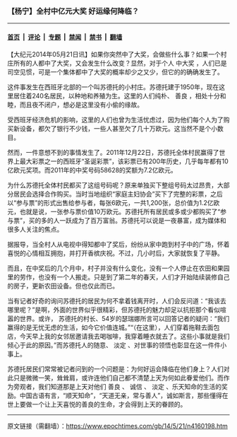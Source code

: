 ### 【杨宁】全村中亿元大奖 好运缘何降临？

---

#### [首页](../../../..?n4160198) &nbsp;|&nbsp; [评论](../../../../../epoch-comment?n4160198) &nbsp;|&nbsp; [专题](../../../../../epoch-special?n4160198) &nbsp;|&nbsp; [禁闻](../../../../../epoch-news?n4160198) &nbsp;|&nbsp; [禁书](../../../../../books?n4160198) &nbsp;|&nbsp; [翻墙](https://github.com/gfw-breaker/nogfw/blob/master/README.md?n4160198)


<div class="post_content" id="artbody" itemprop="articleBody">
 <!-- article content begin -->
 <p>
  【大纪元2014年05月21日讯】如果你突然中了大奖，会做些什么事？如果一个村庄所有的人都中了大奖，又会发生什么改变？显然，对于个人
  <ok href="https://www.epochtimes.com/gb/tag/%E4%B8%AD%E5%A4%A7%E5%A5%96.html">
   中大奖
  </ok>
  ，人们已是司空见惯，可是一个集体都中了大奖的概率却少之又少，但它的的确确发生了。
 </p>
 <p>
  这件事发生在西班牙北部的一个叫苏德托的小村庄。苏德托建于1950年，现在这里居住着240名居民，以种地和养殖为生。这里的人们纯朴、
  <ok href="https://www.epochtimes.com/gb/tag/%E5%96%84%E8%89%AF.html">
   善良
  </ok>
  ，相处十分和睦，而且夜不闭户，想必是这里没有小偷的缘故。
 </p>
 <p>
  受西班牙经济危机的影响，这里的人们也曾为生活忧虑过，因为他们每个人为了购买新设备，都欠了银行不少钱，一些人甚至欠了几十万欧元。这当然不是个小数目。
 </p>
 <p>
  然而，一件意想不到的事情发生了。2011年12月22日，苏德托全体村民赢得了世界上最大彩票之一的西班牙“圣诞彩票”，该彩票已有200年历史，几乎每年都有10亿欧元奖项。而2011年的中奖号码58628的奖额为7.2亿欧元。
 </p>
 <p>
  为什么苏德托全体村民都买了这组号码呢？原来单独买下整组号码太过昂贵，大部分居民会选择合作购买。当时当地组织“家庭主妇协会”买下了完整的彩票，之后以“参与票”的形式出售给参与者，每张6欧元，一共1,200张，总价值为1.2亿欧元，也就是说，一张参与票价值10万欧元。苏德托所有居民或多或少都购买了“参与票”，买的多的人一跃成为了百万富翁。苏德托可以说是一夜暴富，成为媒体和很多人关注的焦点。
 </p>
 <p>
  据报导，当全村人从电视中得知都中了奖后，纷纷从家中跑到村子中的广场，怀着喜悦的心情相互拥抱，并打开香槟庆祝。不过，几小时后，大家就恢复了平静。
 </p>
 <p>
  而且，在中奖后的几个月中，村子并没有什么变化，没有一个人停止在农田和果园里的劳作，也没有一个人搬走。只是到了第二年的春天，人们才开始陆续装修自己的房子，更新农田设备。但也仅此而已。
 </p>
 <p>
  当有记者好奇的询问苏德托的居民为何不拿着钱离开时，人们会反问道：“我该去哪里呢？”是啊，外面的世界似乎很精彩，但苏德托的魅力却足以抗拒那个看似喧嚣的世界。或许， 苏德托的村长、54岁的瑟瑞娜所言可以回答记者的疑问：“我们赢得的是无忧无虑的生活，如今它价值连城。”“（在这里），人们穿着拖鞋去面包店，今天早上我的女邻居邀请我去喝咖啡，我穿着睡衣就去了。这些小事就是我们倾心于此的原因。”而苏德托人的随意、
  <ok href="https://www.epochtimes.com/gb/tag/%E6%B7%A1%E5%AE%9A.html">
   淡定
  </ok>
  、对世事的领悟也彰显在这一件件小事上。
 </p>
 <p>
  苏德托居民们常常被记者问到的一个问题是：为何好运会降临在他们身上？人们对此只是微微一笑，耸耸肩，或许连他们自己都不清楚上天为何如此眷爱他们。而作为旁观者，我们知道那是上天对他们
  <ok href="https://www.epochtimes.com/gb/tag/%E5%96%84%E8%89%AF.html">
   善良
  </ok>
  、
  <ok href="https://www.epochtimes.com/gb/tag/%E8%AF%9A%E4%BF%A1.html">
   诚信
  </ok>
  、
  <ok href="https://www.epochtimes.com/gb/tag/%E6%B7%A1%E5%AE%9A.html">
   淡定
  </ok>
  、乐天知命的生活的奖励。中国古语有言，“顺天知命”，“天道无亲，常与善人”，诚如斯言，那些懂得在世上要做一个让上天喜悦的善良的生命，才会得到上天的眷顾的。
 </p>
 <!-- article content end -->
 <div id="below_article_ad">
 </div>
</div>


---

原文链接（需翻墙）：https://www.epochtimes.com/gb/14/5/21/n4160198.htm